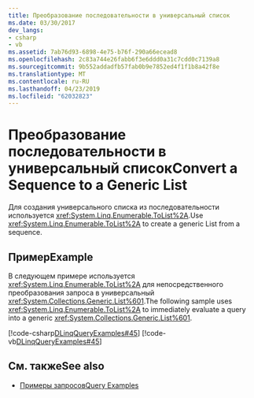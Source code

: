 ```yaml
---
title: Преобразование последовательности в универсальный список
ms.date: 03/30/2017
dev_langs:
- csharp
- vb
ms.assetid: 7ab76d93-6898-4e75-b76f-290a66ecead8
ms.openlocfilehash: 2c83a744e26fabb6f3e6ddd0a31c7cdd0c7139a8
ms.sourcegitcommit: 9b552addadfb57fab0b9e7852ed4f1f1b8a42f8e
ms.translationtype: MT
ms.contentlocale: ru-RU
ms.lasthandoff: 04/23/2019
ms.locfileid: "62032823"
---
```

# <a name="convert-a-sequence-to-a-generic-list"></a><span data-ttu-id="011b0-102">Преобразование последовательности в универсальный список</span><span class="sxs-lookup"><span data-stu-id="011b0-102">Convert a Sequence to a Generic List</span></span>
<span data-ttu-id="011b0-103">Для создания универсального списка из последовательности используется <xref:System.Linq.Enumerable.ToList%2A>.</span><span class="sxs-lookup"><span data-stu-id="011b0-103">Use <xref:System.Linq.Enumerable.ToList%2A> to create a generic List from a sequence.</span></span>  
  
## <a name="example"></a><span data-ttu-id="011b0-104">Пример</span><span class="sxs-lookup"><span data-stu-id="011b0-104">Example</span></span>  
 <span data-ttu-id="011b0-105">В следующем примере используется <xref:System.Linq.Enumerable.ToList%2A> для непосредственного преобразования запроса в универсальный <xref:System.Collections.Generic.List%601>.</span><span class="sxs-lookup"><span data-stu-id="011b0-105">The following sample uses <xref:System.Linq.Enumerable.ToList%2A> to immediately evaluate a query into a generic <xref:System.Collections.Generic.List%601>.</span></span>  
  
 [!code-csharp[DLinqQueryExamples#45](../../../../../../samples/snippets/csharp/VS_Snippets_Data/DLinqQueryExamples/cs/Program.cs#45)]
 [!code-vb[DLinqQueryExamples#45](../../../../../../samples/snippets/visualbasic/VS_Snippets_Data/DLinqQueryExamples/vb/Module1.vb#45)]  
  
## <a name="see-also"></a><span data-ttu-id="011b0-106">См. также</span><span class="sxs-lookup"><span data-stu-id="011b0-106">See also</span></span>

- [<span data-ttu-id="011b0-107">Примеры запросов</span><span class="sxs-lookup"><span data-stu-id="011b0-107">Query Examples</span></span>](../../../../../../docs/framework/data/adonet/sql/linq/query-examples.md)
